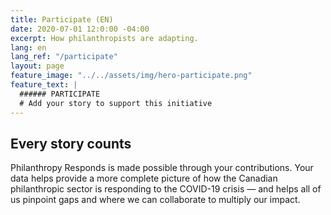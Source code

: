 ```yaml
---
title: Participate (EN)
date: 2020-07-01 12:0:00 -04:00
excerpt: How philanthropists are adapting.
lang: en
lang_ref: "/participate"
layout: page
feature_image: "../../assets/img/hero-participate.png"
feature_text: |
  ###### PARTICIPATE
  # Add your story to support this initiative
---
```


## Every story counts

Philanthropy Responds is made possible through your contributions. Your data helps provide a more complete picture of how the Canadian philanthropic sector is responding to the COVID-19 crisis — and helps all of us pinpoint gaps and where we can collaborate to multiply our impact.
